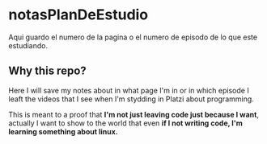 # notasPlanDeEstudio

Aqui guardo el numero de la pagina o el numero de episodo de lo que este estudiando.

## Why this repo?

Here I will save my notes about in what page I'm in or in which episode I leaft the videos that I see when I'm stydding in Platzi about programming. 

This is meant to a proof that __I'm not just leaving code just because I want__, actually I want to show to the world that even __if I not writing code, I'm
learning something about linux.__
